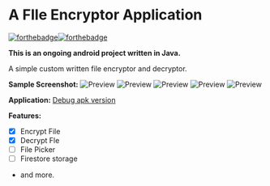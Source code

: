 # A FIle Encryptor Application 
[![forthebadge](https://forthebadge.com/images/badges/made-with-java.svg)](https://forthebadge.com)[![forthebadge](https://forthebadge.com/images/badges/built-for-android.svg)](https://forthebadge.com)

**This is an ongoing android project written in Java.** 

A simple custom written file encryptor and decryptor.

**Sample Screenshot:**
![Preview](fg1.png)
![Preview](fg2.png)
![Preview](fg3.png)
![Preview](fg4.png)
![Preview](fg5.png)

**Application:**
[Debug apk version](app-debug.apk)

**Features:**

*  [x] Encrypt File  
*  [x] Decrypt Fle 
*  [ ] File Picker  
*  [ ] Firestore storage
* and more.
